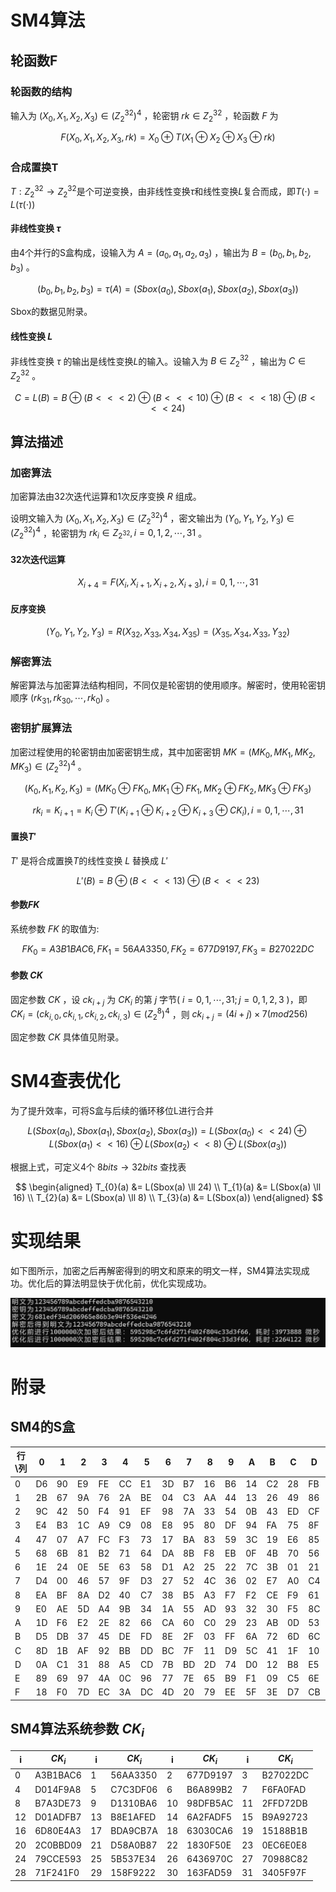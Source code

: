 # SM4算法
## 轮函数F
   
### 轮函数的结构
	
输入为 $(X_0,X_{1},X_{2},X_{3})\in (Z_{2}^{32})^{4}$ ，轮密钥 $rk\in Z_{2}^{32}$ ，轮函数 $F$ 为


$$F(X_{0},X_{1},X_{2},X_{3},rk)=X_{0}\oplus T(X_{1}\oplus X_{2}\oplus X_{3}\oplus rk)$$

### 合成置换T

$T:Z_{2}^{32}\rightarrow Z_{2}^{32}$是个可逆变换，由非线性变换$\tau$和线性变换$L$复合而成，即$T(\cdot)=L(\tau(\cdot))$
	
	
#### 非线性变换 $\tau$
	
由4个并行的S盒构成，设输入为 $A=(a_{0},a_{1},a_{2},a_{3})$ ，输出为 $B=(b_{0},b_{1},b_{2},b_{3})$ 。
	

$$(b_{0},b_{1},b_{2},b_{3})=\tau(A)=(Sbox(a_{0}),Sbox(a_{1}),Sbox(a_{2}),Sbox(a_{3}))$$

	
Sbox的数据见附录。
	
#### 线性变换 $L$
	
非线性变换 $\tau$ 的输出是线性变换$L$的输入。设输入为 $B\in Z_{2}^{32}$ ，输出为 $C\in Z_{2}^{32}$ 。

$$C=L(B)=B\oplus(B<<<2)\oplus(B<<<10)\oplus(B<<<18)\oplus(B<<<24)$$

## 算法描述
### 加密算法
加密算法由32次迭代运算和1次反序变换 $R$ 组成。
	
设明文输入为 $(X_{0},X_{1},X_{2},X_{3})\in (Z_{2}^{32})^{4}$ ，密文输出为 $(Y_{0},Y_{1},Y_{2},Y_{3})\in (Z_{2}^{32})^{4}$ ，轮密钥为 $rk_{i}\in Z_{2^{32}},i=0,1,2,\cdots,31$ 。
	
#### 32次迭代运算
	
	
$$X_{i+4}=F(X_{i},X_{i+1},X_{i+2},X_{i+3}),i=0,1,\cdots,31$$

	
#### 反序变换
	
	
$$(Y_{0},Y_{1},Y_{2},Y_{3})=R(X_{32},X_{33},X_{34},X_{35})=(X_{35},X_{34},X_{33},Y_{32})$$

	
### 解密算法
	
解密算法与加密算法结构相同，不同仅是轮密钥的使用顺序。解密时，使用轮密钥顺序 $(rk_{31},rk_{30},\cdots,rk_{0})$ 。
	
	
### 密钥扩展算法
加密过程使用的轮密钥由加密密钥生成，其中加密密钥 $MK=(MK_{0},MK_{1},MK_{2},MK_{3})\in(Z_{2}^{32})^{4}$ 。
	
	
$$(K_{0},K_{1},K_{2},K_{3})=(MK_{0}\oplus FK_{0},MK_{1}\oplus FK_{1},MK_{2}\oplus FK_{2},MK_{3}\oplus FK_{3})$$
		
$$rk_{i}=K_{i+1}=K_{i}\oplus T'(K_{i+1}\oplus K_{i+2}\oplus K_{i+3}\oplus CK_{i}),i=0,1,\cdots,31$$

#### 置换$T'$
$T'$ 是将合成置换$T$的线性变换 $L$ 替换成 $L'$
	
	
$$L'(B)=B\oplus(B<<<13)\oplus(B<<<23)$$
	
	
#### 参数$FK$
系统参数 $FK$ 的取值为:
	
	
$$FK_{0}=A3B1BAC6, FK_{1}=56AA3350, FK_{2}=677D9197, FK_{3}=B27022DC$$
	
#### 参数 $CK$
固定参数 $CK$ ，设 $ck_{i+j}$ 为 $CK_{i}$ 的第 $j$ 字节( $i=0,1,\cdots,31;j=0,1,2,3$ )，即 $CK_{i}=(ck_{i,0},ck_{i,1},ck_{i,2},ck_{i,3})\in (Z_{2}^{8})^{4}$ ，则 $ck_{i+j}=(4i+j)\times 7(mod 256)$
	
固定参数 $CK$ 具体值见附录。
	
	
# SM4查表优化
为了提升效率，可将S盒与后续的循环移位L进行合并
	
	
$$L(Sbox(a_{0}),Sbox(a_{1}),Sbox(a_{2}),Sbox(a_{3}))=L(Sbox(a_{0})<<24)\oplus L(Sbox(a_{1})<<16) \oplus L(Sbox(a_{2})<<8) \oplus L(Sbox(a_{3}))$$
	
	
根据上式，可定义4个 $8bits\rightarrow 32bits$ 查找表
	
$$
\begin{aligned}
T_{0}(a) &= L(Sbox(a) \ll 24) \\
T_{1}(a) &= L(Sbox(a) \ll 16) \\
T_{2}(a) &= L(Sbox(a) \ll 8) \\
T_{3}(a) &= L(Sbox(a))
\end{aligned}
$$
	
	
# 实现结果
	
如下图所示，加密之后再解密得到的明文和原来的明文一样，SM4算法实现成功。优化后的算法明显快于优化前，优化实现成功。

![实验结果](1.png)

# 附录

## SM4的S盒

| 行\列 | 0   | 1   | 2   | 3   | 4   | 5   | 6   | 7   | 8   | 9   | A   | B   | C   | D   | E   | F   |
|-------|-----|-----|-----|-----|-----|-----|-----|-----|-----|-----|-----|-----|-----|-----|-----|-----|
| 0     | D6  | 90  | E9  | FE  | CC  | E1  | 3D  | B7  | 16  | B6  | 14  | C2  | 28  | FB  | 2C  | 05  |
| 1     | 2B  | 67  | 9A  | 76  | 2A  | BE  | 04  | C3  | AA  | 44  | 13  | 26  | 49  | 86  | 06  | 99  |
| 2     | 9C  | 42  | 50  | F4  | 91  | EF  | 98  | 7A  | 33  | 54  | 0B  | 43  | ED  | CF  | AC  | 62  |
| 3     | E4  | B3  | 1C  | A9  | C9  | 08  | E8  | 95  | 80  | DF  | 94  | FA  | 75  | 8F  | 3F  | A6  |
| 4     | 47  | 07  | A7  | FC  | F3  | 73  | 17  | BA  | 83  | 59  | 3C  | 19  | E6  | 85  | 4F  | A8  |
| 5     | 68  | 6B  | 81  | B2  | 71  | 64  | DA  | 8B  | F8  | EB  | 0F  | 4B  | 70  | 56  | 9D  | 35  |
| 6     | 1E  | 24  | 0E  | 5E  | 63  | 58  | D1  | A2  | 25  | 22  | 7C  | 3B  | 01  | 21  | 78  | 87  |
| 7     | D4  | 00  | 46  | 57  | 9F  | D3  | 27  | 52  | 4C  | 36  | 02  | E7  | A0  | C4  | C8  | 9E  |
| 8     | EA  | BF  | 8A  | D2  | 40  | C7  | 38  | B5  | A3  | F7  | F2  | CE  | F9  | 61  | 15  | A1  |
| 9     | E0  | AE  | 5D  | A4  | 9B  | 34  | 1A  | 55  | AD  | 93  | 32  | 30  | F5  | 8C  | B1  | E3  |
| A     | 1D  | F6  | E2  | 2E  | 82  | 66  | CA  | 60  | C0  | 29  | 23  | AB  | 0D  | 53  | 4E  | 6F  |
| B     | D5  | DB  | 37  | 45  | DE  | FD  | 8E  | 2F  | 03  | FF  | 6A  | 72  | 6D  | 6C  | 5B  | 51  |
| C     | 8D  | 1B  | AF  | 92  | BB  | DD  | BC  | 7F  | 11  | D9  | 5C  | 41  | 1F  | 10  | 5A  | D8  |
| D     | 0A  | C1  | 31  | 88  | A5  | CD  | 7B  | BD  | 2D  | 74  | D0  | 12  | B8  | E5  | B4  | B0  |
| E     | 89  | 69  | 97  | 4A  | 0C  | 96  | 77  | 7E  | 65  | B9  | F1  | 09  | C5  | 6E  | C6  | 84  |
| F     | 18  | F0  | 7D  | EC  | 3A  | DC  | 4D  | 20  | 79  | EE  | 5F  | 3E  | D7  | CB  | 39  | 48  |

## SM4算法系统参数 $CK_i$

| i  | $CK_i$      | i  | $CK_i$      | i  | $CK_i$      | i  | $CK_i$     |
|----|-----------|----|-----------|----|-----------|----|-----------|
| 0  | A3B1BAC6  | 1  | 56AA3350  | 2  | 677D9197  | 3  | B27022DC  |
| 4  | D014F9A8  | 5  | C7C3DF06  | 6  | B6A899B2  | 7  | F6FA0FAD  |
| 8  | B7A3DE73  | 9  | D1310BA6  | 10 | 98DFB5AC  | 11 | 2FFD72DB  |
| 12 | D01ADFB7  | 13 | B8E1AFED  | 14 | 6A2FADF5  | 15 | B9A92723  |
| 16 | 6D80E4A3  | 17 | BDA9CB7A  | 18 | 63030CA6  | 19 | 15188B1B  |
| 20 | 2C0BBD09  | 21 | D58A0B87  | 22 | 1830F50E  | 23 | 0EC6E0E8  |
| 24 | 79CCE593  | 25 | 5B537E34  | 26 | 6436970C  | 27 | 70988C82  |
| 28 | 71F241F0  | 29 | 158F9222  | 30 | 163FAD59  | 31 | 3405F97F  |